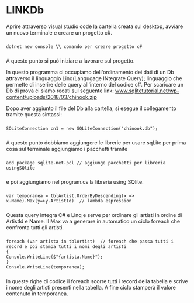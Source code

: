 # LINKDb
Aprire attraverso visual studio code la cartella creata sul desktop, avviare un nuovo terminale e creare un progetto c#.
### 
    dotnet new console \\ comando per creare progetto c#
###
A questo punto si può iniziare a lavorare sul progetto.

In questo programma ci occupiamo dell'ordinamento dei dati di un Db attraverso il linguaggio Linq(Langugage INtegrate Query); linguaggio che permette di inserire delle query all'interno del codice c#.
Per scaricare un Db di prova ci siamo recati sul seguente link: www.sqlitetutorial.net/wp-content/uploads/2018/03/chinook.zip

Dopo aver aggiunto il file del Db alla cartella, si esegue il collegamento tramite questa sintassi:
###
    SQLiteConnection cn1 = new SQLiteConnection("chinook.db");
###
A questo punto dobbiamo aggiungere le librerie per usare sqLite per prima cosa sul terminale aggiungiamo i pacchetti tramite 
###
    add package sqlite-net-pcl // aggiunge pacchetti per libreria usingSQlite
###
e poi aggiungiamo nel program.cs la libreria using SQlite.
###
    var temporanea = tblArtist.OrderByDescending(x => x.Name).Max(y=>y.ArtistId)  // lambda espression 
###
Questa query integra C# e Linq e serve per ordinare gli artisti in ordine di ArtistId e Name. Il Max va a generare in automatico un ciclo foreach che confronta tutti gli artisti.
###
    foreach (var artista in tblArtist)  // foreach che passa tutti i record e poi stampa tutti i nomi degli artisti 
    {
    Console.WriteLine($"{artista.Name}");
    }
    Console.WriteLine(temporanea);
###
In queste righe di codice il foreach scorre tutti i record della tabella e scrive i nome degli artisti presenti nella tabella.
A fine ciclo stamperà il valore contenuto in temporanea.
